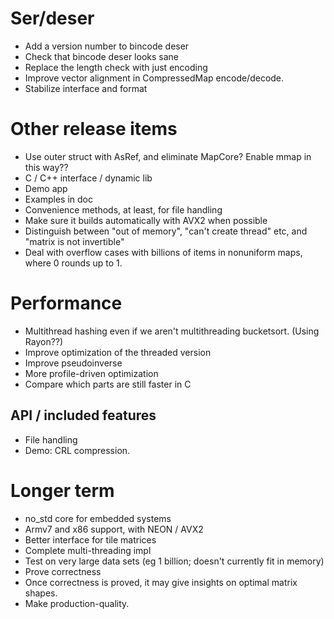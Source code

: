 # Ser/deser

* Add a version number to bincode deser
* Check that bincode deser looks sane
* Replace the length check with just encoding
* Improve vector alignment in CompressedMap encode/decode.
* Stabilize interface and format

# Other release items

* Use outer struct with AsRef, and eliminate MapCore?  Enable mmap in this way??
* C / C++ interface / dynamic lib
* Demo app
* Examples in doc
* Convenience methods, at least, for file handling
* Make sure it builds automatically with AVX2 when possible
* Distinguish between "out of memory", "can't create thread" etc, and "matrix is not invertible"
* Deal with overflow cases with billions of items in nonuniform maps, where 0 rounds up to 1.

# Performance

* Multithread hashing even if we aren't multithreading bucketsort.  (Using Rayon??)
* Improve optimization of the threaded version
* Improve pseudoinverse
* More profile-driven optimization
* Compare which parts are still faster in C

## API / included features

* File handling
* Demo: CRL compression.

# Longer term

* no_std core for embedded systems
* Armv7 and x86 support, with NEON / AVX2
* Better interface for tile matrices
* Complete multi-threading impl
* Test on very large data sets (eg 1 billion; doesn't currently fit in memory)
* Prove correctness
* Once correctness is proved, it may give insights on optimal matrix shapes.
* Make production-quality.
